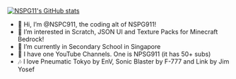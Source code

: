 [![NSPG11's GitHub stats](https://github-readme-stats.vercel.app/api?username=NSPC911&show_icons=true&theme=cobalt)](https://github.com/anuraghazra/github-readme-stats)
- 👋 Hi, I’m @NSPC911, the coding alt of NSPG911!
- 👀 I’m interested in Scratch, JSON UI and Texture Packs for Minecraft Bedrock!
- 🌱 I’m currently in Secondary School in Singapore
- 🎥 I have one YouTube Channels. One is NPSG911 (it has 50+ subs)
- 🎶 I love Pneumatic Tokyo by EnV, Sonic Blaster by F-777 and Link by Jim Yosef
